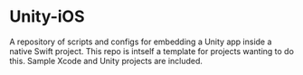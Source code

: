 # Unity-iOS
A repository of scripts and configs for embedding a Unity app inside a native Swift project. This repo is intself a template for projects wanting to do this. Sample Xcode and Unity projects are included.
